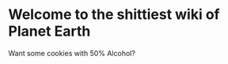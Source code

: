 # Welcome to the shittiest wiki of Planet Earth
Want some cookies with 50% Alcohol?

<!--I'm hyperbored right now please edit this page at https://github.com/AnarchoMedia/AnarchoPedia/edit/main/Main_Page.md-->
